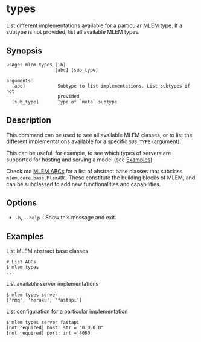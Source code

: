 # types

List different implementations available for a particular MLEM type. If a
subtype is not provided, list all available MLEM types.

## Synopsis

```usage
usage: mlem types [-h]
                  [abc] [sub_type]

arguments:
  [abc]            Subtype to list implementations. List subtypes if not
                   provided
  [sub_type]       Type of `meta` subtype
```

## Description

This command can be used to see all available MLEM classes, or to list the
different implementations available for a specific `SUB_TYPE` (argument).

This can be useful, for example, to see which types of servers are supported for
hosting and serving a model (see [Examples](#examples)).

Check out [MLEM ABCs](/doc/user-guide/mlem-abcs) for a list of abstract base
classes that subclass `mlem.core.base.MlemABC`. These constitute the building
blocks of MLEM, and can be subclassed to add new functionalities and
capabilities.

## Options

- `-h`, `--help` - Show this message and exit.

## Examples

List MLEM abstract base classes

```cli
# List ABCs
$ mlem types
...
```

List available server implementations

```cli
$ mlem types server
['rmq', 'heroku', 'fastapi']
```

List configuration for a particular implementation

```cli
$ mlem types server fastapi
[not required] host: str = "0.0.0.0"
[not required] port: int = 8080
```
